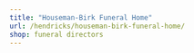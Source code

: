 ```yaml
---
title: "Houseman-Birk Funeral Home"
url: /hendricks/houseman-birk-funeral-home/
shop: funeral directors
---
```

